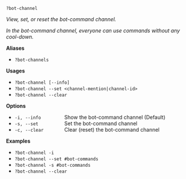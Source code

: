 `?bot-channel`

*View, set, or reset the bot-command channel.*

*In the bot-command channel, everyone can use commands without any cool-down.*

**Aliases**
*  `?bot-channels`

**Usages**
* `?bot-channel [--info]`
* `?bot-channel --set <channel-mention|channel-id>`
* `?bot-channel --clear`

**Options**
* `-i, --info         `Show the bot-command channel (Default) 
* `-s, --set          `Set the bot-command channel
* `-c, --clear        `Clear (reset) the bot-command channel

**Examples**
* `?bot-channel -i`
* `?bot-channel --set #bot-commands`
* `?bot-channel -s #bot-commands`
* `?bot-channel --clear`
